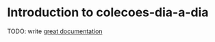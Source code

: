 # Introduction to colecoes-dia-a-dia

TODO: write [great documentation](http://jacobian.org/writing/what-to-write/)
